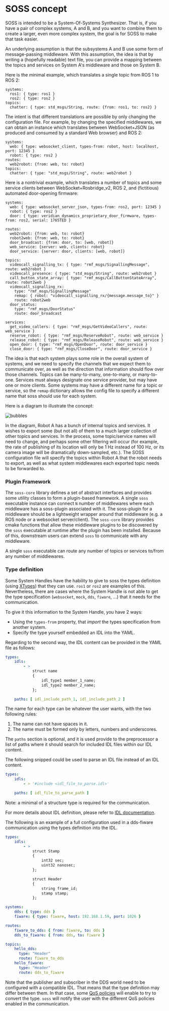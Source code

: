 # SOSS concept

SOSS is intended to be a System-Of-Systems Synthesizer. That is, if you have a
pair of complex systems, A and B, and you want to combine them to create a
larger, even more complex system, the goal is for SOSS to make that task
easier.

An underlying assumption is that the subsystems A and B use some form of
message-passing middleware. With this assumption, the idea is that by writing a
(hopefully readable) text file, you can provide a mapping between the topics
and services on System A's middleware and those on System B.

Here is the minimal example, which translates a single topic from ROS 1 to ROS 2:
```
systems:
  ros1: { type: ros1 }
  ros2: { type: ros2 }
topics:
  chatter: { type: std_msgs/String, route: {from: ros1, to: ros2} }
```

The intent is that different translations are possible by only changing the
configuration file. For example, by changing the specified middlewares, we can
obtain an instance which translates between WebSocket+JSON (as produced and
consumed by a standard Web browser) and ROS 2:
```
systems:
  web: { type: websocket_client, types-from: robot, host: localhost, port: 12345 }
  robot: { type: ros2 }
routes:
  web2robot: {from: web, to: robot}
topics:
  chatter: { type: "std_msgs/String", route: web2robot }
```

Here is a nontrivial example, which translates a number of topics and some
service clients between WebSocket+Rosbridge_v2, ROS 2, and (fictitious) automated door-opening
firmware:

```
systems:
  web: { type: websocket_server_json, types-from: ros2, port: 12345 }
  robot: { type: ros2 }
  door: { type: veridian_dynamics_proprietary_door_firmware, types-from: ros2, serial: 1765TED }

routes:
  web2robot: {from: web, to: robot}
  robot2web: {from: web, to: robot}
  door_broadcast: {from: door, to: [web, robot]}
  web_service: {server: web, clients: robot}
  door_service: {server: door, clients: [web, robot]}

topics:
  videocall_signalling_tx: { type: "rmf_msgs/SignallingMessage", route: web2robot }
  videocall_presence: { type: "std_msgs/String", route: web2robot }
  call_button_state_array: { type: "rmf_msgs/CallButtonStateArray", route: robot2web }
  videocall_signalling_rx:
    type: "rmf_msgs/SignallingMessage"
    remap: { robot: "videocall_signalling_rx/{message.message_to}" }
    route: robot2web
  door_status:
    type: "rmf_msgs/DoorStatus"
    route: door_broadcast

services:
  get_video_callers: { type: "rmf_msgs/GetVideoCallers", route: web_service }
  reserve_robot: { type: "rmf_msgs/ReserveRobot", route: web_service }
  release_robot: { type: "rmf_msgs/ReleaseRobot", route: web_service }
  open_door: { type: "rmf_msgs/OpenDoor", route: door_service }
  close_door: { type: "rmf_msgs/CloseDoor", route: door_service }
```

The idea is that each system plays some role in the overall system of systems, and we need to
specify the channels that we expect them to communicate over, as well as the direction
that information should flow over those channels. Topics can be many-to-many, one-to-many, or
many-to-one. Services must always designate one service provider, but may have one or more clients.
Some systems may have a different name for a topic or service, so the `remap` dictionary allows the
config file to specify a different name that soss should use for each system.

Here is a diagram to illustrate the concept:

![bubbles](/doc/bubbles_of_bubbles.png)

In the diagram, Robot A has a bunch of internal topics and services. It wishes
to export some (but not all) of them to a much larger collection of other
topics and services. In the process, some topic/service names will need to change,
and perhaps some other filtering will occur (for example, the rate of publishing
of its location will only be 1 Hz instead of 100 Hz, or its camera image will
be dramatically down-sampled, etc.). The SOSS configuration file will specify the
topics within Robot A that the robot needs to export, as well as what system
middlewares each exported topic needs to be forwarded to.

### Plugin Framework

The `soss-core` library defines a set of abstract interfaces and provides some utility classes
to form a plugin-based framework. A single `soss` executable instance can connect `N` number of
middlewares where each middleware has a soss-plugin associated with it. The soss-plugin for a
middleware should be a lightweight wrapper around that middleware (e.g. a ROS node or a websocket
server/client). The `soss-core` library provides cmake functions that allow these middleware
plugins to be discovered by the `soss` executable at runtime after the plugin has been installed.
Because of this, downstream users can extend `soss` to communicate with any middleware.

A single `soss` executable can route any number of topics or services to/from any number of
middlewares.

### Type definition
Some System Handles have the hability to give to soss the types definition
(using [XTypes](https://github.com/eProsima/xtypes)) that they can use.
`ros1` or `ros2` are examples of this.
Nevertheless, there are cases where the System Handle is not able to get the type specification
(`websocket`, `mock`, `dds`, `fiware`, ...) that it needs for the communication.

To give it this information to the System Handle, you have 2 ways:
- Using the `types-from` property, that _import_ the types specification from another system.
- Specify the type yourself embedded an IDL into the YAML.

Regarding to the second way, the IDL content can be provided in the YAML file as follows:

```YAML
types:
    idls:
        - >
            struct name
            {
                idl_type1 member_1_name;
                idl_type2 member_2_name;
            };

    paths: [ idl_include_path_1, idl_include_path_2 ]
```

The name for each type can be whatever the user wants, with the two following rules:

1. The name can not have spaces in it.
1. The name must be formed only by letters, numbers and underscores.

The `paths` section is optional, and it is used provide to the preprocessor a list of paths where it should search
for included IDL files within our IDL content.

The following snipped could be used to parse an IDL file instead of an IDL content.

```YAML
types:
    idls:
        - > '#include <idl_file_to_parse.idl>'

    paths: [ idl_file_to_parse_path ]
```

Note: a minimal of a structure type is required for the communication.

For more details about IDL definition, please refer to [IDL documentation](https://www.omg.org/spec/IDL/4.2/PDF).

The following is an example of a full configuration used in a dds-fiware communication using the types
definition into the IDL.

```YAML
types:
    idls:
        - >
            struct Stamp
            {
                int32 sec;
                uint32 nanosec;
            };

            struct Header
            {
                string frame_id;
                stamp stamp;
            };

systems:
    dds: { type: dds }
    fiware: { type: fiware, host: 192.168.1.59, port: 1026 }

routes:
    fiware_to_dds: { from: fiware, to: dds }
    dds_to_fiware: { from: dds, to: fiware }

topics:
    hello_dds:
      type: "Header"
      route: fiware_to_dds
    hello_fiware:
      type: "Header"
      route: dds_to_fiware
```

Note that the publisher and subscriber in the DDS world need to be configured with a compatible IDL.
That means that the type definition may differ between them.
In that case, some [QoS policies](https://github.com/eProsima/xtypes#type-consistency-qos-policies)
will enable to try to convert the type.
`soss` will notify the user with the different QoS policies enabled in the communication.
